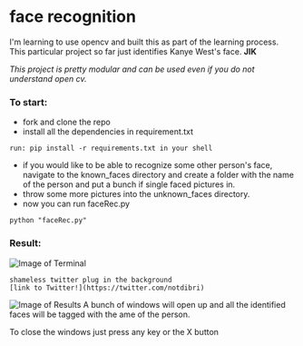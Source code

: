 # face recognition

I'm learning to use opencv and built this as part of the learning process. This particular project so far just identifies Kanye West's face. **JIK**

*This project is pretty modular and can be used even if you do not understand open cv.*
### To start:
- fork and clone the repo 
- install all the dependencies in requirement.txt
```
run: pip install -r requirements.txt in your shell
```
- if you would like to be able to recognize some other person's face, navigate to the known_faces directory and create a folder with the name of the person and put a bunch if single faced pictures in.
- throw some more pictures into the unknown_faces directory.
- now you can run faceRec.py
```
python "faceRec.py"
```
### Result:
![Image of Terminal](https://pbs.twimg.com/media/Ezmkk8gXMAEu8Xi?format=png&name=large)
```
shameless twitter plug in the background 
[link to Twitter!](https://twitter.com/notdibri)
```
![Image of Results](https://pbs.twimg.com/media/Ezmkg9HXEAEdZGI?format=jpg&name=large)
A bunch of windows will open up and all the identified faces will be tagged with the ame of the person.

To close the windows just press any key or the X button
